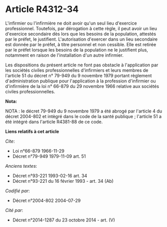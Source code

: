 # Article R4312-34

L'infirmier ou l'infirmière ne doit avoir qu'un seul lieu d'exercice professionnel. Toutefois, par dérogation à cette règle,
il peut avoir un lieu d'exercice secondaire dès lors que les besoins de la population, attestés par le préfet, le justifient.
L'autorisation d'exercer dans un lieu secondaire est donnée par le préfet, à titre personnel et non cessible. Elle est
retirée par le préfet lorsque les besoins de la population ne le justifient plus, notamment en raison de l'installation d'un
autre infirmier.

Les dispositions du présent article ne font pas obstacle à l'application par les sociétés civiles professionnelles
d'infirmiers et leurs membres de l'article 51 du décret n° 79-949 du 9 novembre 1979 portant règlement d'administration
publique pour l'application à la profession d'infirmier ou d'infirmière de la loi n° 66-879 du 29 novembre 1966 relative aux
sociétés civiles professionnelles.

**Nota:**

NOTA : le décret 79-949 du 9 novembre 1979 a été abrogé par l'article 4 du décret 2004-802 et intègré dans le code de la
santé publique ; l'article 51 a été intégré dans l'article R4381-88 de ce code.

**Liens relatifs à cet article**

_Cite_:

  - Loi n°66-879 1966-11-29
  - Décret n°79-949 1979-11-09 art. 51

_Anciens textes_:

  - Décret n°93-221 1993-02-16 art. 34
  - Décret n°93-221 du 16 février 1993 - art. 34 (Ab)

_Codifié par_:

  - Décret n°2004-802 2004-07-29

_Cité par_:

  - Décret n°2014-1287 du 23 octobre 2014 - art. (V)
